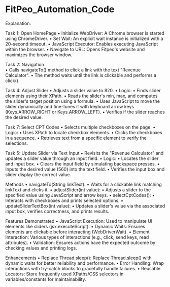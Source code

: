 # FitPeo_Automation_Code

Explanation:

Task 1: Open HomePage
•	Initialize WebDriver: A Chrome browser is started using ChromeDriver.
•	Set Wait: An explicit wait instance is initialized with a 20-second timeout.
•	JavaScript Executor: Enables executing JavaScript within the browser.
•	Navigate to URL: Opens Fitpeo's website and maximizes the browser window.

Task 2: Navigation	
•	Calls navigateTo() method to click a link with the text "Revenue Calculator".
•	The method waits until the link is clickable and performs a click().

Task 4: Adjust Slider
•	Adjusts a slider value to 820.
•	Logic:
•	Finds slider elements using their XPath.
•	Reads the slider's min, max, and computes the slider's target 
position using a formula.
•	Uses JavaScript to move the slider dynamically and fine-tunes it
with keyboard arrow keys (Keys.ARROW_RIGHT or Keys.ARROW_LEFT).
•	Verifies if the slider reaches the desired value.

Task 7: Select CPT Codes
•	Selects multiple checkboxes on the page.
•	Logic:
•	Uses XPath to locate checkbox elements.
•	Clicks the checkboxes in a sequence.
•	Retrieves text from a specific element to verify the selections.

Task 5: Update Slider via Text Input
•	Revisits the "Revenue Calculator" and updates a slider value through an input field.
•	Logic:
•	Locates the slider and input box.
•	Clears the input field by simulating backspace presses.
•	Inputs the desired value (560) into the text field.
•	Verifies the input box and slider display the correct value.

Methods
•	navigateTo(String linkText):
•	Waits for a clickable link matching linkText and clicks it.
•	adjustSlider(int value):
•	Adjusts a slider to the specified value using JavaScript and arrow keys.
•	selectCptCodes():
•	Interacts with checkboxes and prints selected options.
•	updateSliderTextBox(int value):
•	Updates a slider's value via the associated input box, verifies correctness, and prints results.

Features Demonstrated
•	JavaScript Execution:
Used to manipulate UI elements like sliders (jsx.executeScript).
•	Dynamic Waits:
Ensures elements are clickable before interacting (WebDriverWait).
•	Element Interaction:
Various types of interactions (e.g., click, send keys, read attributes).
•	Validation:
Ensures actions have the expected outcome by checking values and printing logs.

Enhancements
•	Replace Thread.sleep():
Replace Thread.sleep() with dynamic waits for better reliability and performance.
•	Error Handling:
Wrap interactions with try-catch blocks to gracefully handle failures.
•	Reusable Locators:
Store frequently used XPaths/CSS selectors in variables/constants for maintainability.
